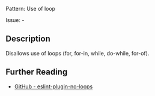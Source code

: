 Pattern: Use of loop

Issue: -

## Description

Disallows use of loops (for, for-in, while, do-while, for-of).

## Further Reading

* [GitHub - eslint-plugin-no-loops](https://github.com/buildo/eslint-plugin-no-loops)